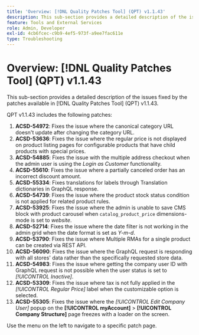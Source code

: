```yaml
---
title: 'Overview: [!DNL Quality Patches Tool] (QPT) v1.1.43'
description: This sub-section provides a detailed description of the issues fixed by the patches available in [!DNL Quality Patches Tool] (QPT) v1.1.43.
feature: Tools and External Services
role: Admin, Developer
exl-id: 4cb6fcec-c9b9-4ef5-973f-a9ee7fac611e
type: Troubleshooting
---
```

# Overview: [!DNL Quality Patches Tool] (QPT) v1.1.43

This sub-section provides a detailed description of the issues fixed by the patches available in [!DNL Quality Patches Tool] (QPT) v1.1.43.

QPT v1.1.43 includes the following patches:

1. **ACSD-54972**: Fixes the issue where the canonical category URL doesn't update after changing the category URL.
1. **ACSD-53636**: Fixes the issue where the regular price is not displayed on product listing pages for configurable products that have child products with special prices.
1. **ACSD-54885**: Fixes the issue with the multiple address checkout when the admin user is using the *Login as Customer* functionality.
1. **ACSD-55610**: Fixes the issue where a partially canceled order has an incorrect discount amount.
1. **ACSD-55334**: Fixes translations for labels through Translation dictionaries in GraphQL response.
1. **ACSD-54739**: Fixes the issue where the product stock status condition is not applied for related product rules.
1. **ACSD-53925**: Fixes the issue where the admin is unable to save CMS block with product carousel when `catalog_product_price` dimensions-mode is set to *website*.
1. **ACSD-52714**: Fixes the issue where the date filter is not working in the admin grid when the date format is set as *Y-m-d*.
1. **ACSD-53790**: Fixes the issue where Multiple RMAs for a single product can be created via REST API.
1. **ACSD-56090**: Fixes the issue where the GraphQL request is responding with all stores' data rather than the specifically requested store data.
1. **ACSD-54983**: Fixes the issue where getting the company user ID with GraphQL request is not possible when the user status is set to *[!UICONTROL Inactive]*.
1. **ACSD-53309**: Fixes the issue where tax is not fully applied in the *[!UICONTROL Regular Price]* label when the customizable option is selected.
1. **ACSD-55305**: Fixes the issue where the *[!UICONTROL Edit Company User]* popup on the **[!UICONTROL myAccount]** > **[!UICONTROL Company Structure]** page freezes with a loader on the screen.

Use the menu on the left to navigate to a specific patch page.
